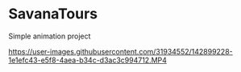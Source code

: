 # SavanaTours
Simple animation project



https://user-images.githubusercontent.com/31934552/142899228-1e1efc43-e5f8-4aea-b34c-d3ac3c994712.MP4

